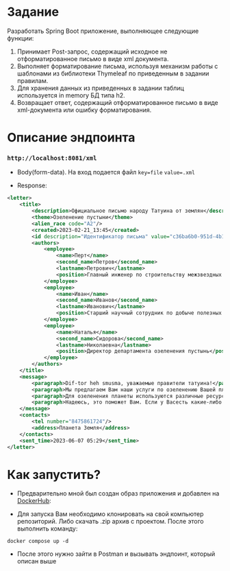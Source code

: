 # Задание

Разработать Spring Boot приложение, выполняющее следующие функции:

1. Принимает Post-запрос, содержащий исходное не отформатированное письмо в виде xml документа.
2. Выполняет форматирование письма, используя механизм работы с шаблонами из библиотеки
Thymeleaf по приведенным в задании правилам.
3. Для хранения данных из приведенных в задании таблиц используется in memory БД типа h2.
4. Возвращает ответ, содержащий отформатированное письмо в виде xml-документа или ошибку
форматирования.

# Описание эндпоинта

### `http://localhost:8081/xml`

- Body(form-data). На вход подается файл `key=file` `value=.xml`

- Response:

```xml
<letter>
    <title>
        <description>Официальное письмо народу Татуина от землян</description>
        <theme>Озеленение пустыни</theme>
        <alien_race code="A2"/>
        <created>2023-02-21_13:45</created>
        <id description="Идентификатор письма" value="c36ba6b0-951d-4b16-8bff-4ac3abb0dc59"/>
        <authors>
            <employee>
                <name>Перт</name>
                <second_name>Петров</second_name>
                <lastname>Петрович</lastname>
                <position>Главный инженер по строительству межзвездных автострад</position>
            </employee>
            <employee>
                <name>Иван</name>
                <second_name>Иванов</second_name>
                <lastname>Иванович</lastname>
                <position>Старший научный сотрудник по добыче полезных ископаемых</position>
            </employee>
            <employee>
                <name>Наталья</name>
                <second_name>Сидорова</second_name>
                <lastname>Николаевна</lastname>
                <position>Директор департамента озеленения пустынь</position>
            </employee>
        </authors>
    </title>
    <message>
        <paragraph>Dif-tor heh smusma, уважаемые правители татуина!</paragraph>
        <paragraph>Мы предлагаем Вам наши услуги по озеленению Вашей планеты. Наша компания имеет большой опыт в этой области, и мы готовы предоставить Вам наши знания и ресурсы для достижения Вашей цели.</paragraph>
        <paragraph>Для озеленения планеты используются различные ресурсы, такие как вода, почва, семена и удобрения. В зависимости от условий на планете могут использоваться различные методы озеленения. Например, на пустынных планетах могут использоваться специальные технологии для выращивания деревьев в засушливых условиях, различные овощи и фрукты, которые обладают способностью противостоять экстремальным климатическим явлениям.</paragraph>
        <paragraph>Надеюсь, это поможет Вам. Если у Васесть какие-либо дополнительныевопросы, пожалуйста, не стесняйтесьспрашивать. С уважением, Земляне!</paragraph>
    </message>
    <contacts>
        <tel number="8475861724"/>
        <address>Планета Земля</address>
    </contacts>
    <sent_time>2023-06-07 05:29</sent_time>
</letter>
```

# Как запустить?

- Предварительно мной был создан образ приложения и добавлен на [DockerHub](https://hub.docker.com/u/vya4eslava):

- Для запуска Вам необходимо клонировать на свой компьютер репозиторий. Либо скачать .zip архив с проектом. После этого
выполнить команду:

```shell script
docker compose up -d
```

- После этого нужно зайти в Postman и вызывать эндпоинт, который описан выше